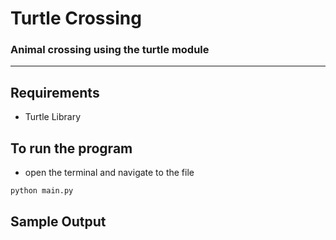# Turtle Crossing


### Animal crossing using the turtle module


---

## Requirements

- Turtle Library

## To run the program
- open the terminal and navigate to the file
```
python main.py
```

## Sample Output